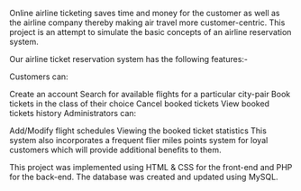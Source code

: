 Online airline ticketing saves time and money for the customer as well as the airline company thereby making air travel more customer-centric. This project is an attempt to simulate the basic concepts of an airline reservation system.

Our airline ticket reservation system has the following features:-

Customers can:

Create an account
Search for available flights for a particular city-pair
Book tickets in the class of their choice
Cancel booked tickets
View booked tickets history
Administrators can:

Add/Modify flight schedules
Viewing the booked ticket statistics
This system also incorporates a frequent flier miles points system for loyal customers which will provide additional benefits to them.

This project was implemented using HTML & CSS for the front-end and PHP for the back-end. The database was created and updated using MySQL.

